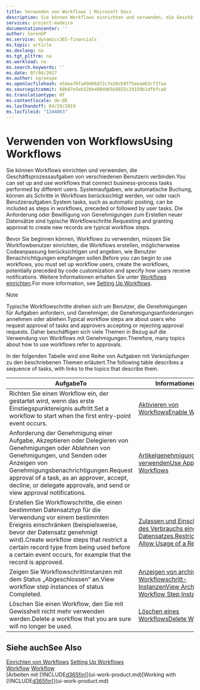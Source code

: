 ```yaml
---
title: Verwenden von Workflows | Microsoft Docs
description: Sie können Workflows einrichten und verwenden, die Geschäftsprozessaufgaben von verschiedenen Benutzern verbinden. Systemaufgaben, wie automatische Buchung, können als Schritte in Workflows berücksichtigt werden, vor oder nach Benutzeraufgaben. Die Anforderung oder Bewilligung von Genehmigungen zum Erstellen neuer Datensätze sind typische Workflowschritte.
services: project-madeira
documentationcenter: ''
author: SorenGP
ms.service: dynamics365-financials
ms.topic: article
ms.devlang: na
ms.tgt_pltfrm: na
ms.workload: na
ms.search.keywords: ''
ms.date: 07/04/2017
ms.author: sgroespe
ms.openlocfilehash: e5dee76fa49d66d72c7e20cb9ff5eead63cf37aa
ms.sourcegitcommit: 60b87e5eb32bb408dd65b9855c29159b1dfbfca8
ms.translationtype: HT
ms.contentlocale: de-DE
ms.lasthandoff: 04/29/2019
ms.locfileid: "1244863"
---
```

# <a name="using-workflows"></a><span data-ttu-id="998e5-105">Verwenden von Workflows</span><span class="sxs-lookup"><span data-stu-id="998e5-105">Using Workflows</span></span>
<span data-ttu-id="998e5-106">Sie können Workflows einrichten und verwenden, die Geschäftsprozessaufgaben von verschiedenen Benutzern verbinden.</span><span class="sxs-lookup"><span data-stu-id="998e5-106">You can set up and use workflows that connect business-process tasks performed by different users.</span></span> <span data-ttu-id="998e5-107">Systemaufgaben, wie automatische Buchung, können als Schritte in Workflows berücksichtigt werden, vor oder nach Benutzeraufgaben.</span><span class="sxs-lookup"><span data-stu-id="998e5-107">System tasks, such as automatic posting, can be included as steps in workflows, preceded or followed by user tasks.</span></span> <span data-ttu-id="998e5-108">Die Anforderung oder Bewilligung von Genehmigungen zum Erstellen neuer Datensätze sind typische Workflowschritte.</span><span class="sxs-lookup"><span data-stu-id="998e5-108">Requesting and granting approval to create new records are typical workflow steps.</span></span>  

 <span data-ttu-id="998e5-109">Bevor Sie beginnen können, Workflows zu verwenden, müssen Sie Workflowbenutzer einrichten, die Workflows erstellen, möglicherweise Codeanpassung berücksichtigen und angeben, wie Benutzer Benachrichtigungen empfangen sollen.</span><span class="sxs-lookup"><span data-stu-id="998e5-109">Before you can begin to use workflows, you must set up workflow users, create the workflows, potentially preceded by code customization and specify how users receive notifications.</span></span> <span data-ttu-id="998e5-110">Weitere Informationen erhalten Sie unter [Workflows einrichten](across-set-up-workflows.md).</span><span class="sxs-lookup"><span data-stu-id="998e5-110">For more information, see [Setting Up Workflows](across-set-up-workflows.md).</span></span>  

> [!NOTE]  
>  <span data-ttu-id="998e5-111">Typische Workflowschritte drehen sich um Benutzer, die Genehmigungen für Aufgaben anfordern, und Genehmiger, die Genehmigungsanforderungen annehmen oder ablehen.</span><span class="sxs-lookup"><span data-stu-id="998e5-111">Typical workflow steps are about users who request approval of tasks and approvers accepting or rejecting approval requests.</span></span> <span data-ttu-id="998e5-112">Daher beschäftigen sich viele Themen in Bezug auf die Verwendung von Workflows mit Genehmigungen.</span><span class="sxs-lookup"><span data-stu-id="998e5-112">Therefore, many topics about how to use workflows refer to approvals.</span></span>  

 <span data-ttu-id="998e5-113">In der folgenden Tabelle wird eine Reihe von Aufgaben mit Verknüpfungen zu den beschriebenen Themen erläutert.</span><span class="sxs-lookup"><span data-stu-id="998e5-113">The following table describes a sequence of tasks, with links to the topics that describe them.</span></span>  

|<span data-ttu-id="998e5-114">**Aufgabe**</span><span class="sxs-lookup"><span data-stu-id="998e5-114">**To**</span></span>|<span data-ttu-id="998e5-115">**Informationen**</span><span class="sxs-lookup"><span data-stu-id="998e5-115">**See**</span></span>|  
|------------|-------------|  
|<span data-ttu-id="998e5-116">Richten Sie einen Workflow ein, der gestartet wird, wenn das erste Einstiegspunktereignis auftritt.</span><span class="sxs-lookup"><span data-stu-id="998e5-116">Set a workflow to start when the first entry-point event occurs.</span></span>|[<span data-ttu-id="998e5-117">Aktivieren von Workflows</span><span class="sxs-lookup"><span data-stu-id="998e5-117">Enable Workflows</span></span>](across-how-to-enable-workflows.md)|  
|<span data-ttu-id="998e5-118">Anforderung der Genehmigung einer Aufgabe, Akzeptieren oder Delegieren von Genehmigungen oder Ablehnen von Genehmigungen, und Senden oder Anzeigen von Genehmigungsbenachrichtigungen.</span><span class="sxs-lookup"><span data-stu-id="998e5-118">Request approval of a task, as an approver, accept, decline, or delegate approvals, and send or view approval notifications.</span></span>|[<span data-ttu-id="998e5-119">Artikelgenehmigungsworkflow verwenden</span><span class="sxs-lookup"><span data-stu-id="998e5-119">Use Approval Workflows</span></span>](across-how-use-approval-workflows.md)|  
|<span data-ttu-id="998e5-120">Erstellen Sie Workflowschritte, die einen bestimmten Datensatztyp für die Verwendung vor einem bestimmten Ereignis einschränken (beispielsweise, bevor der Datensatz genehmigt wird).</span><span class="sxs-lookup"><span data-stu-id="998e5-120">Create workflow steps that restrict a certain record type from being used before a certain event occurs, for example that the record is approved.</span></span>|[<span data-ttu-id="998e5-121"> Zulassen und Einschränken des Verbrauchs eines Datensatzes.</span><span class="sxs-lookup"><span data-stu-id="998e5-121">Restrict and Allow Usage of a Record</span></span>](across-how-to-restrict-and-allow-usage-of-a-record.md)|  
|<span data-ttu-id="998e5-122">Zeigen Sie Workflowschrittinstanzen mit dem Status „Abgeschlossen“ an.</span><span class="sxs-lookup"><span data-stu-id="998e5-122">View workflow step instances of status Completed.</span></span>|[<span data-ttu-id="998e5-123">Anzeigen von archivierten Workflowschritt-Instanzen</span><span class="sxs-lookup"><span data-stu-id="998e5-123">View Archived Workflow Step Instances</span></span>](across-how-to-view-archived-workflow-step-instances.md)|  
|<span data-ttu-id="998e5-124">Löschen Sie einen Workflow, den Sie mit Gewissheit nicht mehr verwenden werden.</span><span class="sxs-lookup"><span data-stu-id="998e5-124">Delete a workflow that you are sure will no longer be used.</span></span>|[<span data-ttu-id="998e5-125">Löschen eines Workflows</span><span class="sxs-lookup"><span data-stu-id="998e5-125">Delete Workflows</span></span>](across-how-to-delete-workflows.md)|  

## <a name="see-also"></a><span data-ttu-id="998e5-126">Siehe auch</span><span class="sxs-lookup"><span data-stu-id="998e5-126">See Also</span></span>  
<span data-ttu-id="998e5-127">[Einrichten von Workflows](across-set-up-workflows.md) </span><span class="sxs-lookup"><span data-stu-id="998e5-127">[Setting Up Workflows](across-set-up-workflows.md) </span></span>  
<span data-ttu-id="998e5-128">[Workflow](across-workflow.md) </span><span class="sxs-lookup"><span data-stu-id="998e5-128">[Workflow](across-workflow.md) </span></span>  
<span data-ttu-id="998e5-129">[Arbeiten mit [!INCLUDE[d365fin](includes/d365fin_md.md)]](ui-work-product.md)</span><span class="sxs-lookup"><span data-stu-id="998e5-129">[Working with [!INCLUDE[d365fin](includes/d365fin_md.md)]](ui-work-product.md)</span></span>
